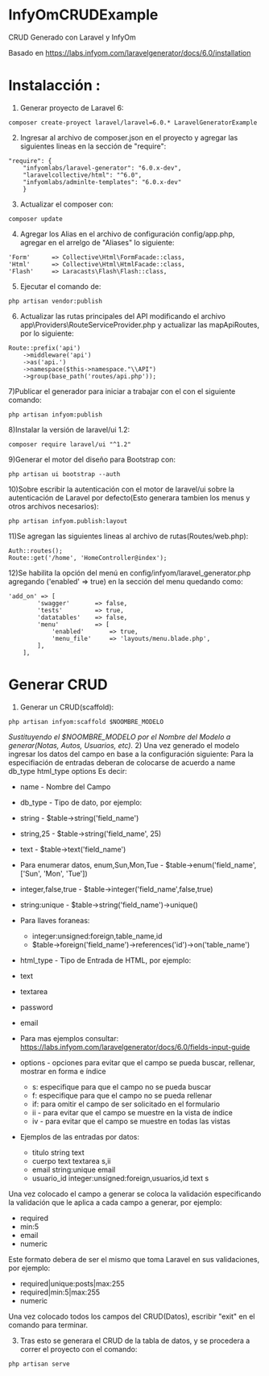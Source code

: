 # InfyOmCRUDExample
CRUD Generado con Laravel y InfyOm

Basado en https://labs.infyom.com/laravelgenerator/docs/6.0/installation
# Instalacción :
1) Generar proyecto de Laravel 6:
``` 
composer create-proyect laravel/laravel=6.0.* LaravelGeneratorExample 
```
2) Ingresar al archivo de composer.json en el proyecto y agregar las siguientes lineas en la sección de "require":
``` 
"require": {
    "infyomlabs/laravel-generator": "6.0.x-dev",
    "laravelcollective/html": "^6.0",
    "infyomlabs/adminlte-templates": "6.0.x-dev"
    } 
```
3) Actualizar el composer con:
```
composer update
```
4) Agregar los Alias en el archivo de configuración config/app.php, agregar en el arrelgo de "Aliases" lo siguiente:
```
'Form'      => Collective\Html\FormFacade::class,
'Html'      => Collective\Html\HtmlFacade::class,
'Flash'     => Laracasts\Flash\Flash::class,
```
5) Ejecutar el comando de:
```
php artisan vendor:publish
```
6) Actualizar las rutas principales del API modificando el archivo app\Providers\RouteServiceProvider.php y actualizar las mapApiRoutes, por lo siguiente:
```
Route::prefix('api')
    ->middleware('api')
    ->as('api.')
    ->namespace($this->namespace."\\API")
    ->group(base_path('routes/api.php'));
```
7)Publicar el generador para iniciar a trabajar con el con el siguiente comando:
``` 
php artisan infyom:publish 
```
8)Instalar la versión de laravel/ui 1.2:
```
composer require laravel/ui "^1.2"
```
9)Generar el motor del diseño para Bootstrap con: 
```
php artisan ui bootstrap --auth
```
10)Sobre escribir la autenticación con el motor de laravel/ui sobre la autenticación de Laravel por defecto(Esto generara tambien los menus y otros archivos necesarios):
```
php artisan infyom.publish:layout
```
11)Se agregan las siguientes lineas al archivo de rutas(Routes/web.php):
```
Auth::routes();
Route::get('/home', 'HomeController@index'); 
```
12)Se habilita la opción del menú en config/infyom/laravel_generator.php agregando ('enabled'       => true) en la sección del menu quedando como:
```
'add_on' => [
        'swagger'       => false,
        'tests'         => true,
        'datatables'    => false,
        'menu'          => [
            'enabled'       => true,
            'menu_file'     => 'layouts/menu.blade.php',
        ],
    ],
```
# Generar CRUD
1) Generar un CRUD(scaffold):
```
php artisan infyom:scaffold $NOOMBRE_MODELO
```
*Sustituyendo el $NOOMBRE_MODELO por el Nombre del Modelo a generar(Notas, Autos, Usuarios, etc).*
2) Una vez generado el modelo ingresar los datos del campo en base a la configuración siguiente:
Para la especifiación de entradas deberan de colocarse de acuerdo a 
name db_type html_type options
Es decir:
- name - Nombre del Campo
- db_type - Tipo de dato, por ejemplo:
 - string - $table->string('field_name')
 - string,25 - $table->string('field_name', 25)
 - text - $table->text('field_name')
 - Para enumerar datos, enum,Sun,Mon,Tue - $table->enum('field_name', ['Sun', 'Mon', 'Tue'])
 - integer,false,true - $table->integer('field_name',false,true)
 - string:unique - $table->string('field_name')->unique()
 - Para llaves foraneas:
    - integer:unsigned:foreign,table_name,id
    - $table->foreign('field_name')->references('id')->on('table_name')

- html_type - Tipo de Entrada de HTML, por ejemplo:
 - text
 - textarea
 - password
 - email
- Para mas ejemplos consultar: https://labs.infyom.com/laravelgenerator/docs/6.0/fields-input-guide

- options -  opciones para evitar que el campo se pueda buscar, rellenar, mostrar en forma e índice
    - s: especifique para que el campo no se pueda buscar
    - f: especifique para que el campo no se pueda rellenar
    - if: para omitir el campo de ser solicitado en el formulario
    - ii - para evitar que el campo se muestre en la vista de índice
    - iv - para evitar que el campo se muestre en todas las vistas
 - Ejemplos de las entradas por datos:
    - titulo string text
    - cuerpo text textarea s,ii
    - email string:unique email
    - usuario_id integer:unsigned:foreign,usuarios,id text s

Una vez colocado el campo a generar se coloca la validación especificando la validación que le aplica a cada campo a generar, por ejemplo:
- required
- min:5
- email
- numeric

Este formato debera de ser el mismo que toma Laravel en sus validaciones, por ejemplo:
- required|unique:posts|max:255
- required|min:5|max:255
- numeric

Una vez colocado todos los campos del CRUD(Datos), escribir "exit" en el comando para terminar.

3) Tras esto se generara el CRUD de la tabla de datos, y se procedera a correr el proyecto con el comando:
```
php artisan serve 
```
